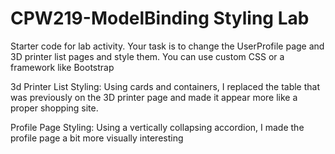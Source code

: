 # CPW219-ModelBinding Styling Lab
Starter code for lab activity. Your task is to change the UserProfile page and 3D printer list pages and style them. You can
use custom CSS or a framework like Bootstrap

3d Printer List Styling: Using cards and containers, I replaced the table that was previously on the 3D printer page and made it appear more like a proper shopping site.

Profile Page Styling: Using a vertically collapsing accordion, I made the profile page a bit more visually interesting
